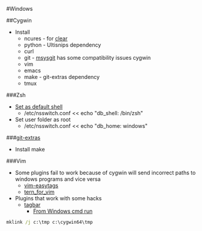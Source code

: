 #Windows

##Cygwin
* Install
	* ncures - for [clear](http://stackoverflow.com/a/11249071)
	* python - Ultisnips dependency
	* curl
	* git - [msysgit](https://git-for-windows.github.io/) has some  compatibility issues cygwin
	* vim
	* emacs
	* make - git-extras dependency
	* tmux

###Zsh
* [Set as default shell](https://cygwin.com/cygwin-ug-net/ntsec.html#ntsec-mapping-nsswitch)
	* /etc/nsswitch.conf << echo "db_shell: /bin/zsh"
* Set user folder as root
	* /etc/nsswitch.conf << echo "db_home: windows"


###[git-extras](https://github.com/tj/git-extras)
* Install make

###Vim
* Some plugins fail to work because of cygwin will send incorrect paths to windows programs and vice versa
	* [vim-easytags](https://github.com/xolox/vim-easytags)
	* [tern_for_vim](https://github.com/ternjs/tern_for_vim)
* Plugins that work with some hacks
	* [tagbar](https://github.com/majutsushi/tagbar) 
		* [From Windows cmd run](https://github.com/majutsushi/tagbar/issues/260#issuecomment-135898610)
```cmd
mklink /j c:\tmp c:\cygwin64\tmp
```
